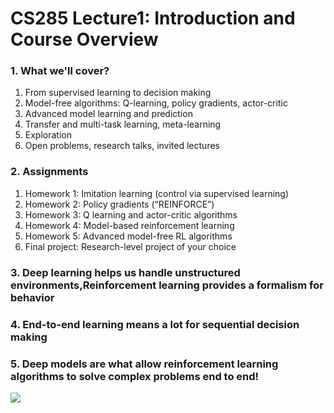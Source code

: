 # CS285 Lecture1: Introduction and Course Overview
### 1. What we'll cover?
1. From supervised learning to decision making
2. Model-free algorithms: Q-learning, policy gradients, actor-critic
3. Advanced model learning and prediction
4. Transfer and multi-task learning, meta-learning
5. Exploration
6. Open problems, research talks, invited lectures
### 2. Assignments
1. Homework 1: Imitation learning (control via supervised learning)
2. Homework 2: Policy gradients (“REINFORCE”)
3. Homework 3: Q learning and actor-critic algorithms
4. Homework 4: Model-based reinforcement learning
5. Homework 5: Advanced model-free RL algorithms
6. Final project: Research-level project of your choice
### 3. Deep learning helps us handle unstructured environments,Reinforcement learning provides a formalism for behavior
### 4. End-to-end learning means a lot for sequential decision making 
### 5. Deep models are what allow reinforcement learning algorithms to solve complex problems end to end!
![](/images/name/image1.png)
